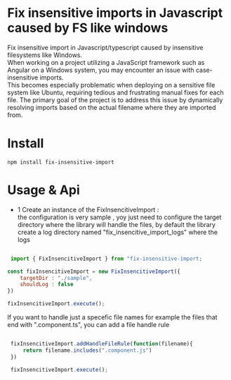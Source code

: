 
# Fix insensitive imports in Javascript caused by FS like windows 

Fix insensitive import in Javascript/typescript caused by insensitive filesystems like Windows.   
When working on a project utilizing a JavaScript framework such as Angular on a Windows system, you may encounter an issue with case-insensitive imports.   
 This becomes especially problematic when deploying on a sensitive file system like Ubuntu, requiring tedious and frustrating manual fixes for each file. The primary goal of the project is to address this issue by dynamically resolving imports based on the actual filename where they are imported from.
# Install
```
npm install fix-insensitive-import
```

# Usage & Api

- 1 Create an instance of the FixInsencitiveImport :   
the configuration is very sample , yoy just need to configure the target
directory where the library will handle the files, by default the library
create a log directory named "fix_insencitive_import_logs" where the logs 


```javascript

 import { FixInsencitiveImport } from "fix-insensitive-import;

const fixInsencitiveImport = new FixInsencitiveImport({
    targetDir : "./sample",
    shouldLog : false 
})

fixInsencitiveImport.execute();

```

If you want to handle just a specefic file names for example the files that 
end with ".component.ts", you can add a file handle rule

```javascript

 fixInsencitiveImport.addHandleFileRule(function(filename){
     return filename.includes(".component.js")
 })

 fixInsencitiveImport.execute();

```
